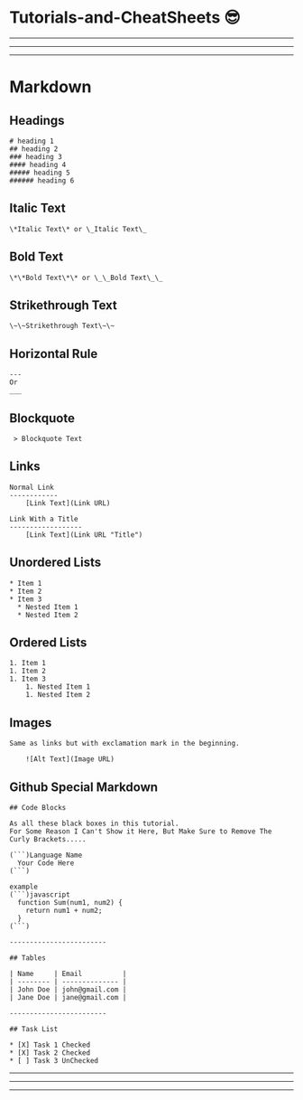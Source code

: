 # Tutorials-and-CheatSheets 😎

---
---
---
# Markdown
## Headings

```
# heading 1
## heading 2
### heading 3
#### heading 4
##### heading 5
###### heading 6
```

## Italic Text
```
\*Italic Text\* or \_Italic Text\_
```

## Bold Text
```
\*\*Bold Text\*\* or \_\_Bold Text\_\_
```

## Strikethrough Text
```
\~\~Strikethrough Text\~\~
```

## Horizontal Rule
```
---
Or
___ 
```

## Blockquote
```
 > Blockquote Text
```

## Links
```
Normal Link
------------
    [Link Text](Link URL)

Link With a Title
------------------
    [Link Text](Link URL "Title")
```

## Unordered Lists
```
* Item 1
* Item 2
* Item 3
  * Nested Item 1
  * Nested Item 2
```

## Ordered Lists
```
1. Item 1
1. Item 2
1. Item 3
    1. Nested Item 1
    1. Nested Item 2
```

## Images
```
Same as links but with exclamation mark in the beginning.

    ![Alt Text](Image URL)
```

## Github Special Markdown
```
## Code Blocks

As all these black boxes in this tutorial.
For Some Reason I Can't Show it Here, But Make Sure to Remove The Curly Brackets.....

(```)Language Name
  Your Code Here
(```)

example
(```)javascript
  function Sum(num1, num2) {
    return num1 + num2;
  }
(```)

------------------------

## Tables

| Name     | Email          |
| -------- | -------------- |
| John Doe | john@gmail.com |
| Jane Doe | jane@gmail.com |

------------------------

## Task List

* [X] Task 1 Checked
* [X] Task 2 Checked
* [ ] Task 3 UnChecked
```
---
---
---
